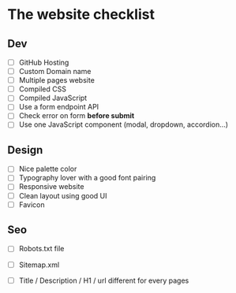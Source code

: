 # The website checklist

## Dev

* [ ] GitHub Hosting
* [ ] Custom Domain name
* [ ] Multiple pages website
* [ ] Compiled CSS
* [ ] Compiled JavaScript
* [ ] Use a form endpoint API
* [ ] Check error on form **before submit**
* [ ] Use one JavaScript component \(modal, dropdown, accordion…\)

## Design

* [ ] Nice palette color
* [ ] Typography lover with a good font pairing
* [ ] Responsive website
* [ ] Clean layout using good UI
* [ ] Favicon

## Seo

* [ ] Robots.txt file
* [ ] Sitemap.xml
* [ ] Title / Description / H1 / url different for every pages



